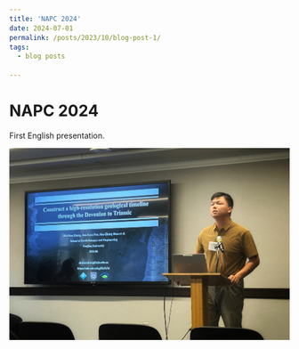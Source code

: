 ```yaml
---
title: 'NAPC 2024'
date: 2024-07-01
permalink: /posts/2023/10/blog-post-1/
tags:
  - blog posts
 
---
```


NAPC 2024
======
First English presentation.

![photo1](/images/BLOG_image/NAPC2024.jpeg)
